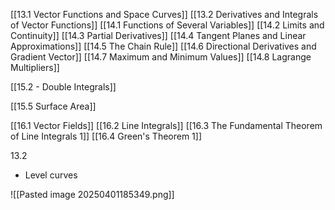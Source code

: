 
[[13.1 Vector Functions and Space Curves]]
[[13.2 Derivatives and Integrals of Vector Functions]]
[[14.1 Functions of Several Variables]]
[[14.2 Limits and Continuity]]
[[14.3 Partial Derivatives]]
[[14.4 Tangent Planes and Linear Approximations]]
[[14.5 The Chain Rule]]
[[14.6 Directional Derivatives and Gradient Vector]]
[[14.7 Maximum and Minimum Values]]
[[14.8 Lagrange Multipliers]]

[[15.2 - Double Integrals]]


[[15.5 Surface Area]]

[[16.1 Vector Fields]]
[[16.2 Line Integrals]]
[[16.3 The Fundamental Theorem of Line Integrals 1]]
[[16.4 Green's Theorem 1]]

13.2
- Level curves 

![[Pasted image 20250401185349.png]]